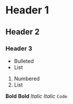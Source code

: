 # Header 1
## Header 2
### Header 3
- Bulleted
- List

1. Numbered
2. List

__Bold__
**Bold**
_Italic_
*Italic*
`Code`

